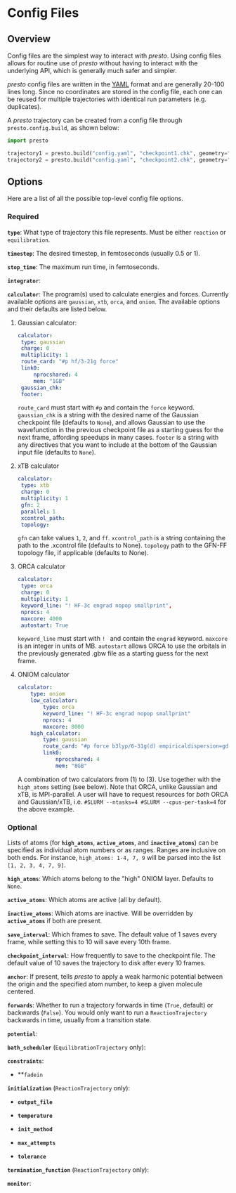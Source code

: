 # Config Files

## Overview

Config files are the simplest way to interact with *presto*.
Using config files allows for routine use of *presto* without having to interact with the underlying API, which is generally much safer and simpler.

*presto* config files are written in the [YAML](https://yaml.org/) format and are generally 20-100 lines long. 
Since no coordinates are stored in the config file, each one can be reused for multiple trajectories with identical run parameters (e.g. duplicates).

A *presto* trajectory can be created from a config file through ``presto.config.build``, as shown below:

```python
import presto

trajectory1 = presto.build("config.yaml", "checkpoint1.chk", geometry="solvated_ts.xyz")
trajectory2 = presto.build("config.yaml", "checkpoint2.chk", geometry="solvated_ts.xyz")
```

## Options

Here are a list of all the possible top-level config file options.

### Required

**``type``**: What type of trajectory this file represents. Must be either ``reaction`` or ``equilibration``.

**``timestep``**: The desired timestep, in femtoseconds (usually 0.5 or 1).

**``stop_time``**: The maximum run time, in femtoseconds.

**``integrator``**:

**``calculator``**: The program(s) used to calculate energies and forces. Currently available options are `gaussian`, `xtb`, `orca`, and `oniom`. The available options and their defaults are listed below.

1. Gaussian calculator:

   ```yaml
   calculator:
    type: gaussian
    charge: 0 
    multiplicity: 1 
    route_card: "#p hf/3-21g force"
    link0:
        nprocshared: 4
        mem: "1GB"
    gaussian_chk: 
    footer: 
   ```

   `route_card` must start with `#p` and contain the `force` keyword. `gaussian_chk` is a string with the desired name of the Gaussian checkpoint file (defaults to `None`), and allows Gaussian to use the wavefunction in the previous checkpoint file as a starting guess for the next frame, affording speedups in many cases. `footer` is a string with any directives that you want to include at the bottom of the Gaussian input file (defaults to `None`).

2. xTB calculator

   ```yaml
   calculator:
    type: xtb
    charge: 0 
    multiplicity: 1 
    gfn: 2
    parallel: 1
    xcontrol_path: 
    topology: 
   ```

   `gfn` can take values `1`, `2`, and `ff`. `xcontrol_path` is a string containing the path to the .xcontrol file (defaults to None). `topology` path to the GFN-FF topology file, if applicable (defaults to None).

3. ORCA calculator

   ```yaml
   calculator:
    type: orca
    charge: 0 
    multiplicity: 1 
    keyword_line: "! HF-3c engrad nopop smallprint",
    nprocs: 4
    maxcore: 4000
    autostart: True
   ```

   `keyword_line` must start with `! ` and contain the `engrad` keyword. `maxcore` is an integer in units of MB. `autostart` allows ORCA to use the orbitals in the previously generated .gbw file as a starting guess for the next frame.

4. ONIOM calculator

   ```yaml
   calculator:
       type: oniom
       low_calculator:
           type: orca
           keyword_line: "! HF-3c engrad nopop smallprint"
           nprocs: 4
           maxcore: 8000
       high_calculator:
           type: gaussian
           route_card: "#p force b3lyp/6-31g(d) empiricaldispersion=gd3bj pop=none"
           link0:
               nprocshared: 4
               mem: "8GB"
   ```

   A combination of two calculators from (1) to (3). Use together with the `high_atoms` setting (see below). Note that ORCA, unlike Gaussian and xTB, is MPI-parallel. A user will have to request resources for *both* ORCA and Gaussian/xTB, i.e. `#SLURM --ntasks=4 #SLURM --cpus-per-task=4` for the above example.

### Optional

Lists of atoms (for **``high_atoms``**, **``active_atoms``**, and **``inactive_atoms``**) can be specified as individual atom numbers or as ranges. 
Ranges are inclusive on both ends.
For instance, ``high_atoms: 1-4, 7, 9`` will be parsed into the list ``[1, 2, 3, 4, 7, 9]``.

**``high_atoms``**: Which atoms belong to the "high" ONIOM layer. Defaults to ``None``. 

**``active_atoms``**: Which atoms are active (all by default).

**``inactive_atoms``**: Which atoms are inactive. Will be overridden by **``active_atoms``** if both are present.

**``save_interval``**: Which frames to save. The default value of 1 saves every frame, while setting this to 10 will save every 10th frame.

**``checkpoint_interval``**: How frequently to save to the checkpoint file. The default value of 10 saves the trajectory to disk after every 10 frames.

**``anchor``**: If present, tells *presto* to apply a weak harmonic potential between the origin and the specified atom number, to keep a given molecule centered.

**``forwards``**: Whether to run a trajectory forwards in time (``True``, default) or backwards (``False``). 
You would only want to run a ``ReactionTrajectory`` backwards in time, usually from a transition state.

**``potential``**:

**``bath_scheduler``** (``EquilibrationTrajectory`` only): 

**``constraints``**:

* **``fadein``

**``initialization``** (``ReactionTrajectory`` only):

* **``output_file``**
    
* **``temperature``**
    
* **``init_method``**
   
* **``max_attempts``**
    
* **``tolerance``**

**``termination_function``** (``ReactionTrajectory`` only):

**``monitor``**:

